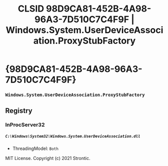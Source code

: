 ﻿---
title: "CLSID 98D9CA81-452B-4A98-96A3-7D510C7C4F9F | Windows.System.UserDeviceAssociation.ProxyStubFactory"
excerpt: What is COM-Object CLSID 98D9CA81-452B-4A98-96A3-7D510C7C4F9F?
---

# {98D9CA81-452B-4A98-96A3-7D510C7C4F9F}

### `Windows.System.UserDeviceAssociation.ProxyStubFactory`

## Registry


### InProcServer32

##### `C:\Windows\System32\Windows.System.UserDeviceAssociation.dll`
* ThreadingModel: `Both`

MIT License. Copyright (c) 2021 Strontic.


